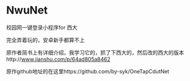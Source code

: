 # NwuNet  
  
校园网一键登录小程序for 西大  
  
完全弄着玩的，安卓新手都算不上
    
原作者简书上有详细介绍，我学习它的，抓了下西大的，然后改的西大的版本http://www.jianshu.com/p/64ad805a8462   
  
原作github地址的在这里https://github.com/by-syk/OneTapCdutNet   

